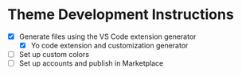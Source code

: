 # Theme Development Instructions

- [x] Generate files using the VS Code extension generator
  - [x] Yo code extension and customization generator
- [ ] Set up custom colors
- [ ] Set up accounts and publish in Marketplace
